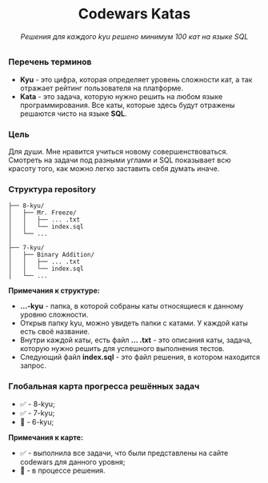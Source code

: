 <h1 align="center">Codewars Katas</h1>
<h6 align="center">Решения для каждого kyu решено минимум 100 кат на языке SQL</h6>

### Перечень терминов

+ **Kyu** - это цифра, которая определяет уровень сложности кат, а так отражает рейтинг пользователя на платформе. 
+ **Kata** - это задача, которую нужно решить на любом языке программирования. Все каты, которые здесь будут отражены решаются чисто на языке **SQL**.

### Цель

Для души. Мне нравится учиться новому совершенствоваться. Смотреть на задачи под разными углами и SQL показывает всю красоту того, как можно легко заставить себя думать иначе.

### Структура repository

```
├── 8-kyu/
│   ├── Mr. Freeze/
│   │   ├── ... .txt
│   │   └── index.sql
│   └── ...
│
├── 7-kyu/
│   ├── Binary Addition/
│   │   ├── ... .txt
│   │   └── index.sql
│   └── ...
```
**Примечания к структуре:**
+ **...-kyu** - папка, в которой собраны каты относящиеся к данному уровню сложности.
+ Открыв папку kyu, можно увидеть папки с катами. У каждой каты есть своё название.
+ Внутри каждой каты, есть файл **... .txt** - это описания каты, задача, которую нужно решить для успешного выполнения тестов.
+ Следующий файл **index.sql** - это файл решения, в котором находится запрос.

### Глобальная карта прогресса решённых задач

+ <font style="vertical-align: inherit;">✅</font> - 8-kyu;
+ <font style="vertical-align: inherit;">✅</font> - 7-kyu;
+ <font style="vertical-align: inherit;">🚧</font> - 6-kyu;

**Примечания к карте:**
+ <font style="vertical-align: inherit;">✅</font> - выполнила все задачи, что были представлены на сайте codewars для данного уровня;
+ <font style="vertical-align: inherit;">🚧</font> - в процессе решения.
